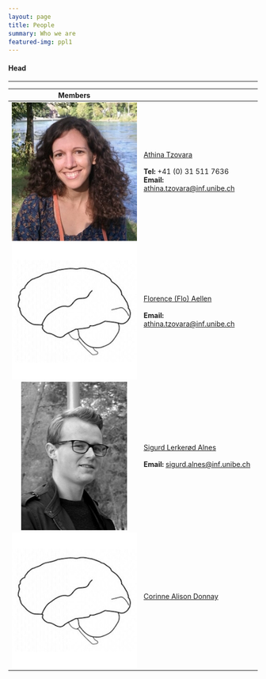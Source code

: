 ```yaml
---
layout: page
title: People
summary: Who we are
featured-img: ppl1
---
```


#### Head 
---

| Members | |
|:---:|:---|
|<img align="center" src="https://raw.githubusercontent.com/ccneuro/ccneuro.github.io/master/assets/img/posts/TzovaraAthina_Picture.jpg" alt="Smiley face"/> | <a href="https://ccneuro.github.io/atzovara/">Athina Tzovara</a><br/><br/>**Tel:** +41 (0) 31 511 7636<br/>**Email:** athina.tzovara@inf.unibe.ch|
|<img align="center" src="https://raw.githubusercontent.com/ccneuro/ccneuro.github.io/master/assets/img/posts/Brainy.jpg" alt="Smiley face"/> | <a href="https://ccneuro.github.io/faellen/">Florence (Flo) Aellen</a><br/><br/>**Email:** athina.tzovara@inf.unibe.ch|
|<img align="center" src="https://raw.githubusercontent.com/ccneuro/ccneuro.github.io/master/assets/img/posts/AlnesSigurd_Picture.jpg" alt="Smiley face"/> | <a href="https://ccneuro.github.io/salnes/">Sigurd Lerkerød Alnes</a><br/><br/>**Email:** sigurd.alnes@inf.unibe.ch |
|<img align="center" src="https://raw.githubusercontent.com/ccneuro/ccneuro.github.io/master/assets/img/posts/Brainy.jpg" alt="Smiley face"/> | <a href="https://ccneuro.github.io/salnes/">Corinne Alison Donnay</a><br/><br/> |



 
